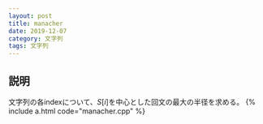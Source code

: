 ```yaml
---
layout: post
title: manacher
date: 2019-12-07
category: 文字列
tags: 文字列
---
```


## 説明
文字列の各indexについて、$S[i]$を中心とした回文の最大の半径を求める。
{% include a.html code="manacher.cpp" %}